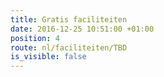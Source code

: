 ```yaml
---
title: Gratis faciliteiten
date: 2016-12-25 10:51:00 +01:00
position: 4
route: nl/faciliteiten/TBD
is_visible: false
---
```



